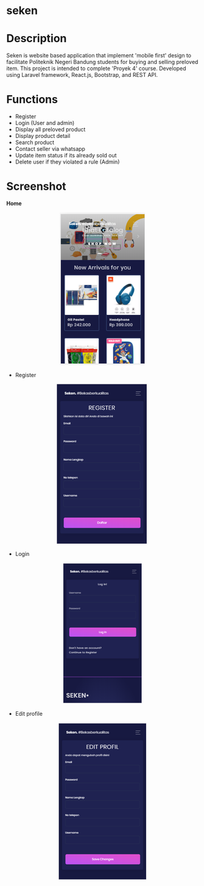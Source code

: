 # seken
# Description
Seken is website based application that implement 'mobile first' design to facilitate Politeknik Negeri Bandung students for buying and selling preloved item. This project is intended to complete 'Proyek 4' course. Developed using Laravel framework, React.js, Bootstrap, and REST API.

# Functions
- Register 
- Login (User and admin)
- Display all preloved product 
- Display product detail
- Search product
- Contact seller via whatsapp
- Update item status if its already sold out
- Delete user if they violated a rule (Admin)

# Screenshot

  **Home**


<p align="center">
  <img src="https://github.com/alyamaharanipj/seken/blob/main/screenshot/home%20page.png"/>
</p>

- Register

<p align="center">
  <img src="https://github.com/alyamaharanipj/seken/blob/main/screenshot/register.png"/>
</p>

- Login

<p align="center">
  <img src="https://github.com/alyamaharanipj/seken/blob/main/screenshot/log%20in.png"/>
</p>
 
- Edit profile

<p align="center">
  <img src="https://github.com/alyamaharanipj/seken/blob/main/screenshot/edit%20profil.png"/>
</p>


